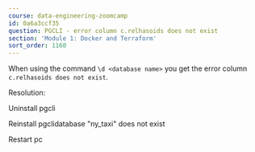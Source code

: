 ```yaml
---
course: data-engineering-zoomcamp
id: 0a6a3ccf35
question: PGCLI - error column c.relhasoids does not exist
section: 'Module 1: Docker and Terraform'
sort_order: 1160
---
```


When using the command `\d <database name>` you get the error column `c.relhasoids does not exist`.

Resolution:

Uninstall pgcli

Reinstall pgclidatabase "ny_taxi" does not exist

Restart pc

